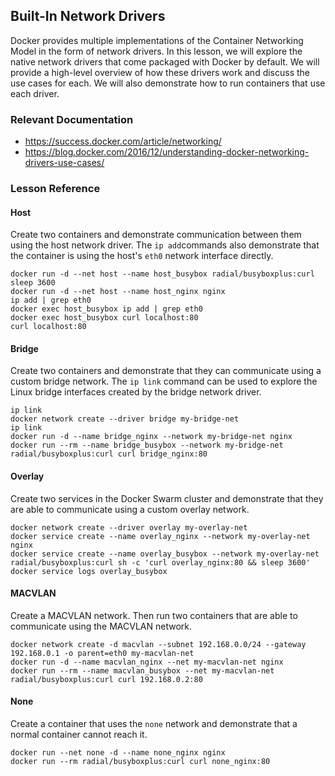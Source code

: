 <h2>Built-In Network Drivers</h2>
<p>Docker provides multiple implementations of the Container Networking Model in the form of network drivers. In this lesson, we will explore the native network drivers that come packaged with Docker by default. We will provide a high-level overview of how these drivers work and discuss the use cases for each. We will also demonstrate how to run containers that use each driver.</p>
<h3 id="relevant-documentation">Relevant Documentation</h3>
<ul>
<li><a href="https://success.docker.com/article/networking/">https://success.docker.com/article/networking/</a></li>
<li><a href="https://blog.docker.com/2016/12/understanding-docker-networking-drivers-use-cases/">https://blog.docker.com/2016/12/understanding-docker-networking-drivers-use-cases/</a></li>
</ul>
<h3 id="lesson-reference">Lesson Reference</h3>
<h4 id="host">Host</h4>
<p>Create two containers and demonstrate communication between them using the host network driver. The&nbsp;<code>ip add</code>commands also demonstrate that the container is using the host's&nbsp;<code>eth0</code>&nbsp;network interface directly.</p>
<pre><code>docker run -d --net host --name host_busybox radial/busyboxplus:curl sleep 3600
docker run -d --net host --name host_nginx nginx
ip add | grep eth0
docker exec host_busybox ip add | grep eth0
docker exec host_busybox curl localhost:80
curl localhost:80
</code></pre>
<h4 id="bridge">Bridge</h4>
<p>Create two containers and demonstrate that they can communicate using a custom bridge network. The&nbsp;<code>ip link</code>&nbsp;command can be used to explore the Linux bridge interfaces created by the bridge network driver.</p>
<pre><code>ip link
docker network create --driver bridge my-bridge-net
ip link
docker run -d --name bridge_nginx --network my-bridge-net nginx
docker run --rm --name bridge_busybox --network my-bridge-net radial/busyboxplus:curl curl bridge_nginx:80
</code></pre>
<h4 id="overlay">Overlay</h4>
<p>Create two services in the Docker Swarm cluster and demonstrate that they are able to communicate using a custom overlay network.</p>
<pre><code>docker network create --driver overlay my-overlay-net
docker service create --name overlay_nginx --network my-overlay-net nginx
docker service create --name overlay_busybox --network my-overlay-net radial/busyboxplus:curl sh -c 'curl overlay_nginx:80 &amp;&amp; sleep 3600'
docker service logs overlay_busybox
</code></pre>
<h4 id="macvlan">MACVLAN</h4>
<p>Create a MACVLAN network. Then run two containers that are able to communicate using the MACVLAN network.</p>
<pre><code>docker network create -d macvlan --subnet 192.168.0.0/24 --gateway 192.168.0.1 -o parent=eth0 my-macvlan-net
docker run -d --name macvlan_nginx --net my-macvlan-net nginx
docker run --rm --name macvlan_busybox --net my-macvlan-net radial/busyboxplus:curl curl 192.168.0.2:80
</code></pre>
<h4 id="none">None</h4>
<p>Create a container that uses the&nbsp;<code>none</code>&nbsp;network and demonstrate that a normal container cannot reach it.</p>
<pre><code>docker run --net none -d --name none_nginx nginx
docker run --rm radial/busyboxplus:curl curl none_nginx:80</code></pre>
